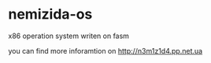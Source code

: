 nemizida-os
===========

x86 operation system writen on fasm

you can find more inforamtion on 
http://n3m1z1d4.pp.net.ua